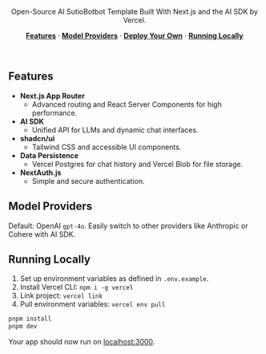 <p align="center">
  Open-Source AI SutioBotbot Template Built With Next.js and the AI SDK by Vercel.
</p>

<p align="center">
  <a href="#features"><strong>Features</strong></a> ·
  <a href="#model-providers"><strong>Model Providers</strong></a> ·
  <a href="#deploy-your-own"><strong>Deploy Your Own</strong></a> ·
  <a href="#running-locally"><strong>Running Locally</strong></a>
</p>
<br/>

## Features

- **Next.js App Router**
  - Advanced routing and React Server Components for high performance.
- **AI SDK**
  - Unified API for LLMs and dynamic chat interfaces.
- **shadcn/ui**
  - Tailwind CSS and accessible UI components.
- **Data Persistence**
  - Vercel Postgres for chat history and Vercel Blob for file storage.
- **NextAuth.js**
  - Simple and secure authentication.

## Model Providers

Default: OpenAI `gpt-4o`. Easily switch to other providers like Anthropic or Cohere with AI SDK.


## Running Locally

1. Set up environment variables as defined in `.env.example`.
2. Install Vercel CLI: `npm i -g vercel`
3. Link project: `vercel link`
4. Pull environment variables: `vercel env pull`

```bash
pnpm install
pnpm dev
```

Your app should now run on [localhost:3000](http://localhost:3000/).
